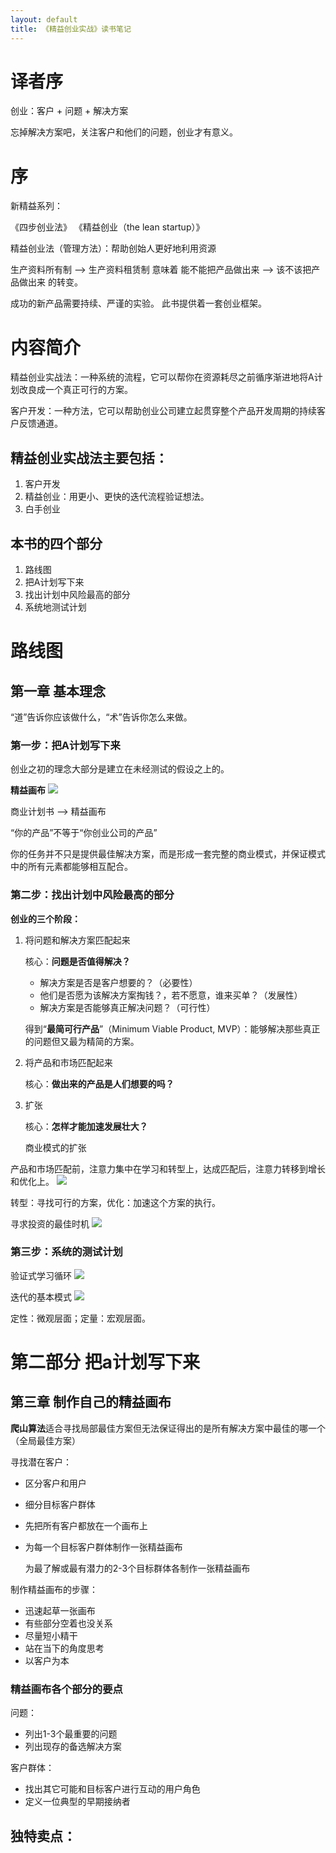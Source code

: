 ```yaml
---
layout: default
title: 《精益创业实战》读书笔记
---
```


# 译者序 #
创业：客户 + 问题 + 解决方案

忘掉解决方案吧，关注客户和他们的问题，创业才有意义。
# 序 #
新精益系列：

《四步创业法》
《精益创业（the lean startup）》

精益创业法（管理方法）：帮助创始人更好地利用资源

生产资料所有制 --> 生产资料租赁制 意味着 能不能把产品做出来 --> 该不该把产品做出来 的转变。

成功的新产品需要持续、严谨的实验。
此书提供着一套创业框架。
# 内容简介 #
精益创业实战法：一种系统的流程，它可以帮你在资源耗尽之前循序渐进地将A计划改良成一个真正可行的方案。

客户开发：一种方法，它可以帮助创业公司建立起贯穿整个产品开发周期的持续客户反馈通道。
## 精益创业实战法主要包括： ##
1. 客户开发
2. 精益创业：用更小、更快的迭代流程验证想法。
3. 白手创业

## 本书的四个部分 ##
1. 路线图
2. 把A计划写下来
3. 找出计划中风险最高的部分
4. 系统地测试计划

# 路线图 #
## 第一章 基本理念 ##
“道”告诉你应该做什么，“术”告诉你怎么来做。
### 第一步：把A计划写下来 ###

创业之初的理念大部分是建立在未经测试的假设之上的。

**精益画布**
![](http://i.imgur.com/U3vUVfu.jpg)

商业计划书 --> 精益画布

“你的产品”不等于“你创业公司的产品”

你的任务并不只是提供最佳解决方案，而是形成一套完整的商业模式，并保证模式中的所有元素都能够相互配合。
### 第二步：找出计划中风险最高的部分 ###

**创业的三个阶段：**
1. 将问题和解决方案匹配起来

	核心：**问题是否值得解决？**
	- 解决方案是否是客户想要的？（必要性）
	- 他们是否愿为该解决方案掏钱？，若不愿意，谁来买单？（发展性）
	- 解决方案是否能够真正解决问题？（可行性）

	得到“**最简可行产品**”（Minimum Viable Product, MVP）：能够解决那些真正的问题但又最为精简的方案。
2. 将产品和市场匹配起来

	核心：**做出来的产品是人们想要的吗？**
3. 扩张

	核心：**怎样才能加速发展壮大？**

	商业模式的扩张

产品和市场匹配前，注意力集中在学习和转型上，达成匹配后，注意力转移到增长和优化上。
![](http://i.imgur.com/vZko8T4.jpg)

转型：寻找可行的方案，优化：加速这个方案的执行。

寻求投资的最佳时机
![](http://i.imgur.com/FJQ2PQX.jpg)

### 第三步：系统的测试计划 ###

验证式学习循环
![](http://i.imgur.com/HhGw2aN.jpg)

迭代的基本模式
![](http://i.imgur.com/njxNv5w.jpg)

定性：微观层面；定量：宏观层面。
# 第二部分 把a计划写下来 #
## 第三章 制作自己的精益画布 ##

**爬山算法**适合寻找局部最佳方案但无法保证得出的是所有解决方案中最佳的哪一个（全局最佳方案）

寻找潜在客户：
- 区分客户和用户
- 细分目标客户群体
- 先把所有客户都放在一个画布上
- 为每一个目标客户群体制作一张精益画布

	为最了解或最有潜力的2-3个目标群体各制作一张精益画布

制作精益画布的步骤：

- 迅速起草一张画布
- 有些部分空着也没关系
- 尽量短小精干
- 站在当下的角度思考
- 以客户为本

### 精益画布各个部分的要点 ###

问题：
- 列出1-3个最重要的问题
- 列出现存的备选解决方案

客户群体：
- 找出其它可能和目标客户进行互动的用户角色
- 定义一位典型的早期接纳者

独特卖点：
- 